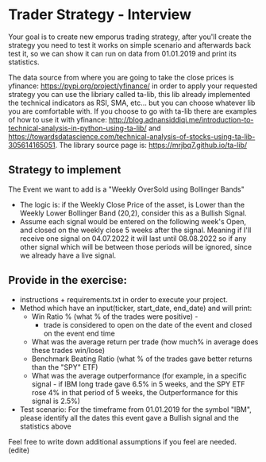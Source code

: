 # Trader Strategy - Interview


Your goal is to create new emporus trading strategy, after you'll create the strategy you need
to test it works on simple scenario and afterwards back test it, so we can show it can run
on data from 01.01.2019 and print its statistics.

The data source from where you are going to take the close prices is yfinance: https://pypi.org/project/yfinance/
in order to apply your requested strategy you can use the libriary called ta-lib, this lib already implemented the
technical indicators as RSI, SMA, etc... but you can choose whatever lib you are comfortable with.
If you choose to go with ta-lib there are examples of how to use it with yfinance: http://blog.adnansiddiqi.me/introduction-to-technical-analysis-in-python-using-ta-lib/ and
https://towardsdatascience.com/technical-analysis-of-stocks-using-ta-lib-305614165051.
The library source page is: https://mrjbq7.github.io/ta-lib/


## Strategy to implement
The Event we want to add is a "Weekly OverSold using Bollinger Bands"
* The logic is:  if the Weekly Close Price of the asset, is Lower than the Weekly Lower Bollinger Band (20,2), consider this as a Bullish Signal.
* Assume each signal would be entered on the following week's Open, and closed on the weekly close 5 weeks after the signal. 
Meaning if I'll receive one signal on 04.07.2022 it will last until 08.08.2022 so if any other signal which will be between those periods will be ignored, 
since we already have a live signal.

## Provide in the exercise:
* instructions + requirements.txt in order to execute your project.
* Method which have an input(ticker, start_date, end_date) and will print:
  * Win Ratio % (what % of the trades were positive) - 
    * trade is considered to open on the date of the event and closed on the event end time
  * What was the average return per trade (how much% in average does these trades win/lose)
  * Benchmark Beating Ratio (what % of the trades gave better returns than the "SPY" ETF)
  * What was the average outperformance  (for example, in a specific signal - if IBM long trade gave 6.5% in 5 weeks, and the SPY ETF rose 4% in that period of 5 weeks, the Outperformance for this signal is 2.5%)
* Test scenario: For the timeframe from 01.01.2019 for the symbol "IBM", please identify all the dates this event gave a Bullish signal and the statistics above

Feel free to write down additional assumptions if you feel are needed. (edite)